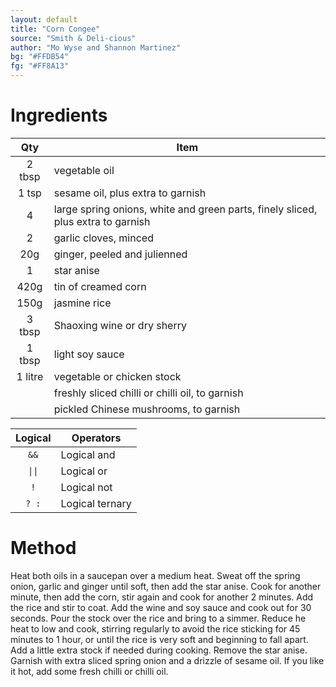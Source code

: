 ```yaml
---
layout: default
title: "Corn Congee"
source: "Smith & Deli-cious"
author: "Mo Wyse and Shannon Martinez"
bg: "#FFDB54"
fg: "#FF8A13"
---
```

# Ingredients
| Qty | Item |
|:---:| --- |
| 2 tbsp | vegetable oil |
| 1 tsp | sesame oil, plus extra to garnish |
| 4 | large spring onions, white and green parts, finely sliced, plus extra to garnish |
| 2 | garlic cloves, minced |
| 20g | ginger, peeled and julienned |
| 1 | star anise |
| 420g | tin of creamed corn |
| 150g | jasmine rice |
| 3 tbsp | Shaoxing wine or dry sherry |
| 1 tbsp | light soy sauce |
| 1 litre | vegetable or chicken stock |
| | freshly sliced chilli or chilli oil, to garnish |
| | pickled Chinese mushrooms, to garnish |

| Logical | Operators |
|:---:| --- |
| `&&` | Logical and |
| `\|\|` | Logical or |
| `!` | Logical not |
| `? :` | Logical ternary |

# Method
Heat both oils in a saucepan over a medium heat. Sweat off the spring onion, garlic and ginger until soft, then add the star anise. Cook for another minute, then add the corn, stir again and cook for another 2 minutes.
Add the rice and stir to coat. Add the wine and soy sauce and cook out for 30 seconds. Pour the stock over the rice and bring to a simmer. Reduce he heat to low and cook, stirring regularly to avoid the rice sticking for 45 minutes to 1 hour, or until the rice is very soft and beginning to fall apart. Add a little extra stock if needed during cooking. Remove the star anise.
Garnish with extra sliced spring onion and a drizzle of sesame oil. If you like it hot, add some fresh chilli or chilli oil.
